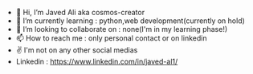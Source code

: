 - 👋 Hi, I’m Javed Ali aka cosmos-creator
- 🌱 I’m currently learning : python,web development(currently on hold)
- 💞️ I’m looking to collaborate on : none(I'm in my learning phase!)
- 📫 How to reach me : only personal contact or on linkedin
- ✌️ I'm not on any other social medias
- Linkedin : https://www.linkedin.com/in/javed-al1/
